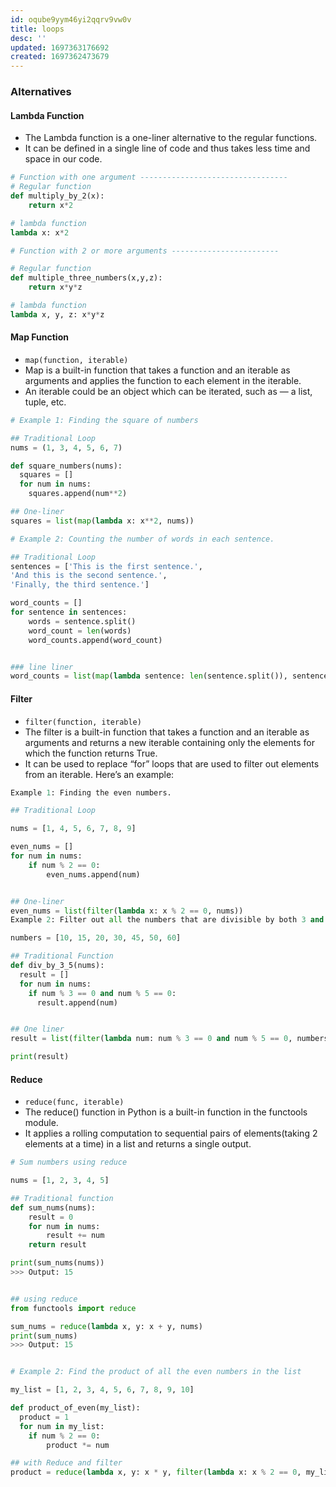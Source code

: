 ```yaml
---
id: oqube9yym46yi2qqrv9vw0v
title: loops
desc: ''
updated: 1697363176692
created: 1697362473679
---
```



### Alternatives

#### Lambda Function

- The Lambda function is a one-liner alternative to the regular functions.
- It can be defined in a single line of code and thus takes less time and space in our code.

``` py
# Function with one argument ---------------------------------
# Regular function
def multiply_by_2(x):
    return x*2

# lambda function
lambda x: x*2

# Function with 2 or more arguments ------------------------

# Regular function 
def multiple_three_numbers(x,y,z):
    return x*y*z 

# lambda function 
lambda x, y, z: x*y*z
```

#### Map Function

- `map(function, iterable)`
- Map is a built-in function that takes a function and an iterable as arguments and applies the function to each element in the iterable.
- An iterable could be an object which can be iterated, such as — a list, tuple, etc.

``` py
# Example 1: Finding the square of numbers

## Traditional Loop
nums = (1, 3, 4, 5, 6, 7)

def square_numbers(nums):
  squares = []
  for num in nums:
    squares.append(num**2)

## One-liner 
squares = list(map(lambda x: x**2, nums))

# Example 2: Counting the number of words in each sentence. 

## Traditional Loop
sentences = ['This is the first sentence.', 
'And this is the second sentence.', 
'Finally, the third sentence.']

word_counts = []
for sentence in sentences:
    words = sentence.split()
    word_count = len(words)
    word_counts.append(word_count)


### line liner 
word_counts = list(map(lambda sentence: len(sentence.split()), sentences))
```

#### Filter

- `filter(function, iterable)`
- The filter is a built-in function that takes a function and an iterable as arguments and returns a new iterable containing only the elements for which the function returns True.
- It can be used to replace “for” loops that are used to filter out elements from an iterable. Here’s an example:

``` py
Example 1: Finding the even numbers.

## Traditional Loop

nums = [1, 4, 5, 6, 7, 8, 9]

even_nums = []
for num in nums:
    if num % 2 == 0:
        even_nums.append(num)


## One-liner
even_nums = list(filter(lambda x: x % 2 == 0, nums))
Example 2: Filter out all the numbers that are divisible by both 3 and 5.

numbers = [10, 15, 20, 30, 45, 50, 60]

## Traditional Function 
def div_by_3_5(nums):
  result = []
  for num in nums:
    if num % 3 == 0 and num % 5 == 0:
      result.append(num)


## One liner 
result = list(filter(lambda num: num % 3 == 0 and num % 5 == 0, numbers))

print(result)
```

#### Reduce

- `reduce(func, iterable)`
- The reduce() function in Python is a built-in function in the functools module.
- It applies a rolling computation to sequential pairs of elements(taking 2 elements at a time) in a list and returns a single output.

``` py
# Sum numbers using reduce

nums = [1, 2, 3, 4, 5]

## Traditional function 
def sum_nums(nums):
    result = 0
    for num in nums:
        result += num
    return result

print(sum_nums(nums))  
>>> Output: 15


## using reduce 
from functools import reduce

sum_nums = reduce(lambda x, y: x + y, nums)
print(sum_nums)  
>>> Output: 15


# Example 2: Find the product of all the even numbers in the list

my_list = [1, 2, 3, 4, 5, 6, 7, 8, 9, 10]

def product_of_even(my_list):
  product = 1
  for num in my_list:
    if num % 2 == 0:
        product *= num

## with Reduce and filter 
product = reduce(lambda x, y: x * y, filter(lambda x: x % 2 == 0, my_list))
```

